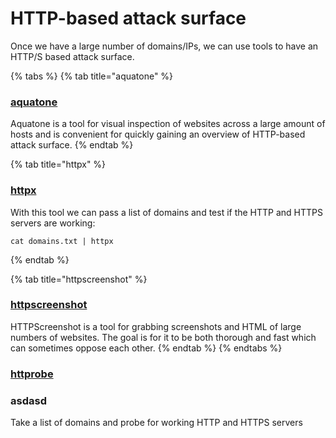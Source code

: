 # HTTP-based attack surface

Once we have a large number of domains/IPs, we can use tools to have an HTTP/S based attack surface.

{% tabs %}
{% tab title="aquatone" %}
### [aquatone](https://github.com/michenriksen/aquatone)

Aquatone is a tool for visual inspection of websites across a large amount of hosts and is convenient for quickly gaining an overview of HTTP-based attack surface.
{% endtab %}

{% tab title="httpx" %}
### [httpx](https://github.com/projectdiscovery/httpx)

With this tool we can pass a list of domains and test if the HTTP and HTTPS servers are working:

```
cat domains.txt | httpx
```
{% endtab %}

{% tab title="httpscreenshot" %}
### [httpscreenshot](https://github.com/breenmachine/httpscreenshot)

HTTPScreenshot is a tool for grabbing screenshots and HTML of large numbers of websites. The goal is for it to be both thorough and fast which can sometimes oppose each other.
{% endtab %}
{% endtabs %}

### [httprobe](https://github.com/tomnomnom/httprobe)

### asdasd

Take a list of domains and probe for working HTTP and HTTPS servers
